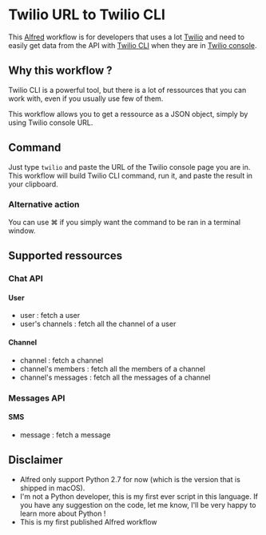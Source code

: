# Twilio URL to Twilio CLI

This [Alfred](https://www.alfredapp.com/) workflow is for developers that uses a lot [Twilio](https://www.twilio.com/) and need to easily get data from the API with [Twilio CLI](https://www.twilio.com/docs/twilio-cli) when they are in [Twilio console](https://www.twilio.com/console).

## Why this workflow ?

Twilio CLI is a powerful tool, but there is a lot of ressources that you can work with, even if you usually use few of them.

This workflow allows you to get a ressource as a JSON object, simply by using Twilio console URL.

## Command
Just type `twilio` and paste the URL of the Twilio console page you are in.
This workflow will build Twilio CLI command, run it, and paste the result in your clipboard.

### Alternative action
You can use ⌘ if you simply want the command to be ran in a terminal window.

## Supported ressources

### Chat API
#### User
 - user : fetch a user
 - user's channels : fetch all the channel of a user
 
#### Channel
 - channel : fetch a channel
 - channel's members : fetch all the members of a channel
 - channel's messages : fetch all the messages of a channel

### Messages API
#### SMS
 - message : fetch a message

## Disclaimer
- Alfred only support Python 2.7 for now (which is the version that is shipped in macOS).
- I'm not a Python developer, this is my first ever script in this language. If you have any suggestion on the code, let me know, I'll be very happy to learn more about Python !
- This is my first published Alfred workflow
